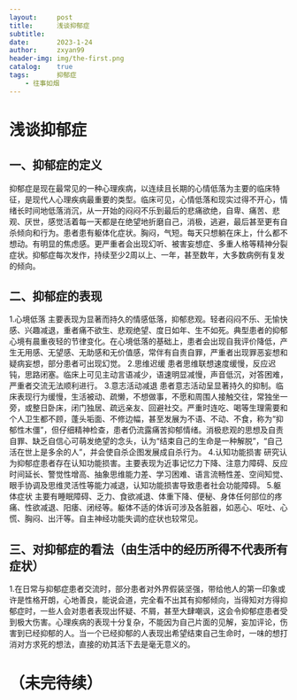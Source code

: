 ```yaml
---
layout:     post
title:      浅谈抑郁症
subtitle:    
date:       2023-1-24
author:     zxyan99
header-img: img/the-first.png
catalog:    true
tags:       抑郁症
    - 往事如烟
---
```

# 浅谈抑郁症
## 一、抑郁症的定义
抑郁症是现在最常见的一种心理疾病，以连续且长期的心情低落为主要的临床特征，是现代人心理疾病最重要的类型。临床可见，心情低落和现实过得不开心，情绪长时间地低落消沉，从一开始的闷闷不乐到最后的悲痛欲绝，自卑、痛苦、悲观、厌世，感觉活着每一天都是在绝望地折磨自己，消极，逃避，最后甚至更有自杀倾向和行为。患者患有躯体化症状。胸闷，气短。每天只想躺在床上，什么都不想动。有明显的焦虑感。更严重者会出现幻听、被害妄想症、多重人格等精神分裂症状。抑郁症每次发作，持续至少2周以上、一年，甚至数年，大多数病例有复发的倾向。
## 二、抑郁症的表现
1.心境低落
主要表现为显著而持久的情感低落，抑郁悲观。轻者闷闷不乐、无愉快感、兴趣减退，重者痛不欲生、悲观绝望、度日如年、生不如死。典型患者的抑郁心境有晨重夜轻的节律变化。在心境低落的基础上，患者会出现自我评价降低，产生无用感、无望感、无助感和无价值感，常伴有自责自罪，严重者出现罪恶妄想和疑病妄想，部分患者可出现幻觉。
2.思维迟缓
患者思维联想速度缓慢，反应迟钝，思路闭塞。临床上可见主动言语减少，语速明显减慢，声音低沉，对答困难，严重者交流无法顺利进行。
3.意志活动减退
患者意志活动呈显著持久的抑制。临床表现行为缓慢，生活被动、疏懒，不想做事，不愿和周围人接触交往，常独坐一旁，或整日卧床，闭门独居、疏远亲友、回避社交。严重时连吃、喝等生理需要和个人卫生都不顾，蓬头垢面、不修边幅，甚至发展为不语、不动、不食，称为“抑郁性木僵”，但仔细精神检查，患者仍流露痛苦抑郁情绪。消极悲观的思想及自责自罪、缺乏自信心可萌发绝望的念头，认为“结束自己的生命是一种解脱”，“自己活在世上是多余的人”，并会使自杀企图发展成自杀行为。
4.认知功能损害
研究认为抑郁症患者存在认知功能损害。主要表现为近事记忆力下降、注意力障碍、反应时间延长、警觉性增高、抽象思维能力差、学习困难、语言流畅性差、空间知觉、眼手协调及思维灵活性等能力减退，认知功能损害导致患者社会功能障碍。
5.躯体症状
主要有睡眠障碍、乏力、食欲减退、体重下降、便秘、身体任何部位的疼痛、性欲减退、阳痿、闭经等。躯体不适的体诉可涉及各脏器，如恶心、呕吐、心慌、胸闷、出汗等。自主神经功能失调的症状也较常见。
## 三、对抑郁症的看法（由生活中的经历所得不代表所有症状）
1.在日常与抑郁症患者交流时，部分患者对外界假装坚强，带给他人的第一印象或许是性格开朗，心地善良，能说会道，完全看不出其有抑郁倾向，当得知对方得抑郁症时，一些人会对患者表现出怀疑、不屑，甚至大肆嘲讽，这会令抑郁症患者受到极大伤害。心理疾病的表现十分复杂，不能因为自己片面的见解，妄加评论，伤害到已经抑郁的人。当一个已经抑郁的人表现出希望结束自己生命时，一味的想打消对方求死的想法，直接的劝其活下去是毫无意义的。
# （未完待续）
